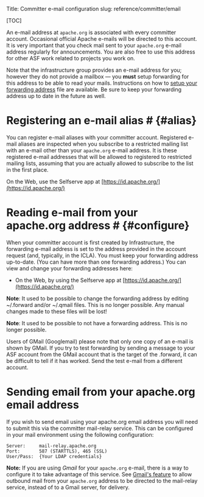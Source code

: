 Title: Committer e-mail configuration
slug: reference/committer/email

[TOC]

An e-mail address at `apache.org` is associated with every committer
account. Occasional official Apache e-mails will be directed to this
account. It is very important that you check mail sent to your `apache.org`
e-mail address regularly for announcements. You are also free to use this
address for other ASF work related to projects you work on.

Note that the infrastructure group provides an e-mail address for you;
however they do not provide a mailbox — you **must**
setup forwarding for this address to be able to read your mails.
Instructions on how to [setup your forwarding address](#configure) file
are available.  Be sure to keep your forwarding address up to date in the
future as well.

# Registering an e-mail alias # {#alias}

You can register e-mail aliases with your committer account.  Registered 
e-mail aliases are inspected when you subscribe to a restricted mailing list
with an e-mail other than your `apache.org` e-mail address. It is these
registered e-mail addresses that will be allowed to registered to restricted
mailing lists, assuming that you are actually allowed to subscribe to the list
in the first place.

On the Web, use the Selfserve app
 at [https://id.apache.org/](https://id.apache.org/)

# Reading e-mail from your apache.org address # {#configure}

When your committer account is first created by Infrastructure, the forwarding
e-mail address is set to the address provided in the account request (and,
typically, in the ICLA).  You must keep your forwarding address up-to-date.
(You can have more than one forwarding address.)
You can view and change your forwarding addresses here:

- On the Web, by using the Selfserve app
  at [https://id.apache.org/](https://id.apache.org/)


**Note**: It used to be possible to change the forwarding address by editing
~/.forward and/or ~/.qmail files.  This is no longer possible.  Any manual
changes made to these files will be lost!

**Note**: It used to be possible to not have a forwarding address.  This is
no longer possible.

Users of GMail (Googlemail) please note that only one copy of an e-mail is
shown by GMail. If you try to test forwarding by sending a message to your
ASF account from the GMail account that is the target of the .forward, it
can be difficult to tell if it has worked. Send the test e-mail from a
different account.


# Sending email from your apache.org email address

If you wish to send email using your apache.org email address you will need to submit this via the committer mail-relay service. This can be configured in your mail environment using the following configuration: 

    Server:     mail-relay.apache.org 
    Port:       587 (STARTTLS), 465 (SSL) 
    User/Pass:  {Your LDAP credentials}
 

**Note:** If you are using *Gmail* for your `apache.org` e-mail, there is 
a way to configure it to take advantage of this service. See 
[Gmail's feature](http://gmailblog.blogspot.com/2009/07/send-mail-from-another-address-without.html)
to allow outbound mail from your `apache.org` address to be directed to 
the mail-relay service, instead of to a Gmail server, for delivery.


<!-- vim: set noet ts=2: -->